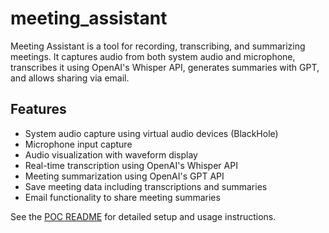 # meeting_assistant

Meeting Assistant is a tool for recording, transcribing, and summarizing meetings. It captures audio from both system audio and microphone, transcribes it using OpenAI's Whisper API, generates summaries with GPT, and allows sharing via email.

## Features

- System audio capture using virtual audio devices (BlackHole)
- Microphone input capture
- Audio visualization with waveform display
- Real-time transcription using OpenAI's Whisper API
- Meeting summarization using OpenAI's GPT API
- Save meeting data including transcriptions and summaries
- Email functionality to share meeting summaries

See the [POC README](poc/README.md) for detailed setup and usage instructions.
